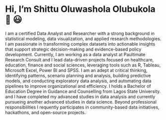 # Hi, I’m Shittu Oluwashola Olubukola :wave: :smiley:
I am a certified Data Analyst and Researcher with a strong background in statistical modeling, data visualization, and applied research methodologies.
I am passionate in transforming complex datasets into actionable insights that support strategic decision-making and evidence-based policy development.
Currently, I am working as a data analyst at Paultimate Research Consult and I lead data-driven projects focused on healthcare, education, finance and social sciences, leveraging tools such as R, Tableau, Microsoft Excel, Power BI and SPSS.
I am an adept at critical thinking, identifying patterns, scenario planning and analysis, building predictive models, and conducting exploratory data analysis, and automating data pipelines to improve organizational and efficiency.
I holds a Bachelor of Education Degree in Guidance and Counselling from Lagos State University. and I have completed my advanced studies in data analysis and currently pursueing  another advanced studies in data science. Beyond professional responsibilities I requently participates in community-based data initiatives, hackathons, and open-source projects.
